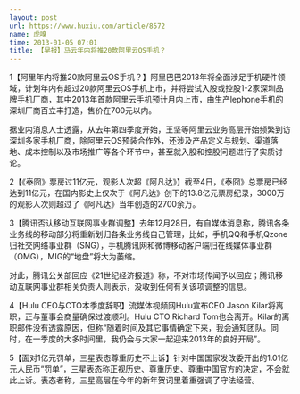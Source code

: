 ```yaml
---
layout: post
url: https://www.huxiu.com/article/8572
name: 虎嗅
time: 2013-01-05 07:01
title: 【早报】马云年内将推20款阿里云OS手机？
---
```

1【阿里年内将推20款阿里云OS手机？】阿里巴巴2013年将全面涉足手机硬件领域，计划年内有超过20款阿里云OS手机上市，并将尝试入股或控股1-2家深圳品牌手机厂商，其中2013年首款阿里云手机预计月内上市，由生产lephone手机的深圳厂商百立丰打造，售价在700元以内。

据业内消息人士透露，从去年第四季度开始，王坚等阿里云业务高层开始频繁到访深圳多家手机厂商，除阿里云OS预装合作外，还涉及产品定义与规划、渠道落地、成本控制以及市场推广等各个环节中，甚至就入股和控股问题进行了实质讨论。

2【《泰囧》票房过11亿元，观影人次超《阿凡达》】截至4日，《泰囧》总票房已经达到11亿元，在国内影史上仅次于《阿凡达》创下的13.8亿元票房纪录，3000万的观影人次则超过了《阿凡达》当年创造的2700余万。

3【腾讯否认移动互联网事业群调整】去年12月28日，有自媒体消息称，腾讯各条业务线的移动部分将重新划归各条业务线自己管理，比如，手机QQ和手机Qzone归社交网络事业群（SNG），手机腾讯网和微博移动客户端归在线媒体事业群（OMG），MIG的“地盘”将大为萎缩。

对此，腾讯公关部回应《21世纪经济报道》称，不对市场传闻予以回应；腾讯移动互联网事业群相关负责人则表示，没收到任何有关该项调整的信息。

4【Hulu CEO与CTO本季度辞职】流媒体视频网Hulu宣布CEO Jason Kilar将离职，正与董事会商量确保过渡顺利。Hulu CTO Richard Tom也会离开。Kilar的离职邮件没有透露原因，但称“随着时间及其它事情确定下来，我会通知团队。同时，在一季度的大多时间里，我仍会与大家一起迎来2013年的良好开局”。

5【面对1亿元罚单，三星表态尊重历史不上诉】针对中国国家发改委开出的1.01亿元人民币“罚单”，三星表态称正视历史、尊重历史、尊重中国官方的决定，不会就此上诉。表态者称，三星高层在今年的新年贺词里着重强调了守法经营。

